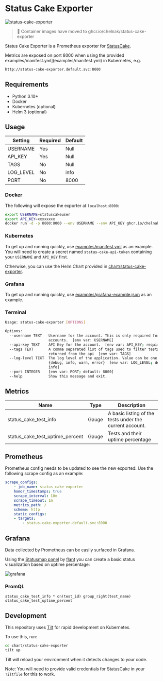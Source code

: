 # Status Cake Exporter

![status-cake-exporter](https://github.com/chelnak/status-cake-exporter/actions/workflows/ci.yml/badge.svg)

> :rotating_light: Container images have moved to ghcr.io/chelnak/status-cake-exporter

Status Cake Exporter is a Prometheus exporter for [StatusCake](https://www.statuscake.com/).

Metrics are exposed on port 8000 when using the provided examples/manifest.yml](examples/manifest.yml) in Kubernetes, e.g.

```sh
http://status-cake-exporter.default.svc:8000
```

## Requirements

* Python 3.10+
* Docker
* Kubernetes (optional)
* Helm 3 (optional)

## Usage

| Setting                              | Required | Default |
|--------------------------------------|----------|---------|
| USERNAME                             | Yes      | Null    | 
| API_KEY                              | Yes      | Null    |
| TAGS                                 | No       | Null    |
| LOG_LEVEL                            | No       | info    | 
| PORT                                 | No       | 8000    |

### Docker

The following will expose the exporter at `localhost:8000`:

```sh
export USERNAME=statuscakeuser
export API_KEY=xxxxxxxx
docker run -d -p 8000:8000 --env USERNAME --env API_KEY ghcr.io/chelnak/status-cake-exporter:latest
```

### Kubernetes

To get up and running quickly, use [examples/manifest.yml](examples/manifest.yml) as an example. You will need to create a secret named `status-cake-api-token` containing your `USERNAME` and `API_KEY` first.

Otherwise, you can use the Helm Chart provided in [chart/status-cake-exporter](chart/status-cake-exporter/README.md).

### Grafana

To get up and running quickly, use [examples/grafana-example.json](examples/grafana-example.json) as an example. 

### Terminal

```sh
Usage: status-cake-exporter [OPTIONS]

Options:
  --username TEXT   Username for the account. This is only required for legacy
                    accounts.  [env var: USERNAME]
  --api-key TEXT    API Key for the account.  [env var: API_KEY; required]
  --tags TEXT       A comma separated list of tags used to filter tests
                    returned from the api  [env var: TAGS]
  --log-level TEXT  The log level of the application. Value can be one of
                    {debug, info, warn, error}  [env var: LOG_LEVEL; default:
                    info]
  --port INTEGER    [env var: PORT; default: 8000]
  --help            Show this message and exit.
```

## Metrics

| Name| Type | Description |
|-----|------|-------------|
| status_cake_test_info | Gauge |A basic listing of the tests under the current account. |
| status_cake_test_uptime_percent | Gauge | Tests and their uptime percentage |

## Prometheus

Prometheus config needs to be updated to see the new exported. Use the following scrape config as an example:

```Yaml
scrape_configs:
    - job_name: status-cake-exporter
    honor_timestamps: true
    scrape_interval: 10m
    scrape_timeout: 1m
    metrics_path: /
    scheme: http
    static_configs:
    - targets:
        - status-cake-exporter.default.svc:8000
```

## Grafana

Data collected by Prometheus can be easily surfaced in Grafana.

Using the [Statusmap panel](https://grafana.com/grafana/plugins/flant-statusmap-panel) by [flant](https://github.com/flant/grafana-statusmap) you can create a basic status visualization based on uptime percentage:

![grafana](examples/grafana.png)

### PromQL

```PromQL
status_cake_test_info * on(test_id) group_right(test_name) status_cake_test_uptime_percent
```

## Development

This repository uses [Tilt](https://tilt.dev) for rapid development on Kubernetes.

To use this, run:

```sh
cd chart/status-cake-exporter
tilt up
```

Tilt will reload your environment when it detects changes to your code.

Note: You will need to provide valid credentials for StatusCake in your `Tiltfile` for this to work.
